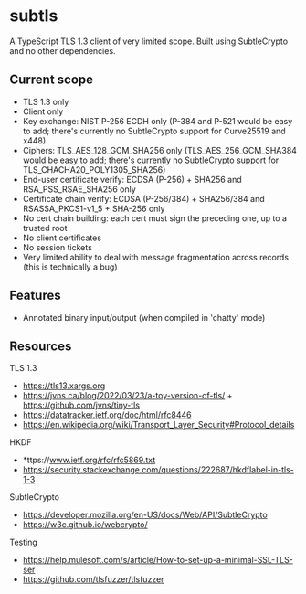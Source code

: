 # subtls

A TypeScript TLS 1.3 client of very limited scope. Built using SubtleCrypto and no other dependencies.


## Current scope

* TLS 1.3 only
* Client only
* Key exchange: NIST P-256 ECDH only (P-384 and P-521 would be easy to add; there's currently no SubtleCrypto support for  Curve25519 and x448)
* Ciphers: TLS_AES_128_GCM_SHA256 only (TLS_AES_256_GCM_SHA384 would be easy to add; there's currently no SubtleCrypto support for TLS_CHACHA20_POLY1305_SHA256)
* End-user certificate verify: ECDSA (P-256) + SHA256 and RSA_PSS_RSAE_SHA256 only
* Certificate chain verify: ECDSA (P-256/384) + SHA256/384 and RSASSA_PKCS1-v1_5 + SHA-256 only
* No cert chain building: each cert must sign the preceding one, up to a trusted root
* No client certificates 
* No session tickets
* Very limited ability to deal with message fragmentation across records (this is technically a bug)


## Features

* Annotated binary input/output (when compiled in 'chatty' mode)


## Resources

TLS 1.3

* https://tls13.xargs.org
* https://jvns.ca/blog/2022/03/23/a-toy-version-of-tls/ + https://github.com/jvns/tiny-tls
* https://datatracker.ietf.org/doc/html/rfc8446
* https://en.wikipedia.org/wiki/Transport_Layer_Security#Protocol_details

HKDF

* *ttps://www.ietf.org/rfc/rfc5869.txt
* https://security.stackexchange.com/questions/222687/hkdflabel-in-tls-1-3

SubtleCrypto

* https://developer.mozilla.org/en-US/docs/Web/API/SubtleCrypto
* https://w3c.github.io/webcrypto/

Testing

* https://help.mulesoft.com/s/article/How-to-set-up-a-minimal-SSL-TLS-ser
* https://github.com/tlsfuzzer/tlsfuzzer
